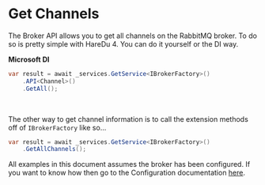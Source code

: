 # Get Channels

The Broker API allows you to get all channels on the RabbitMQ broker. To do so is pretty simple with HareDu 4. You can do it yourself or the DI way.

**Microsoft DI**

```c#
var result = await _services.GetService<IBrokerFactory>()
    .API<Channel>()
    .GetAll();
```
<br>

The other way to get channel information is to call the extension methods off of ```IBrokerFactory``` like so...

```c#
var result = await _services.GetService<IBrokerFactory>()
    .GetAllChannels();
```

All examples in this document assumes the broker has been configured. If you want to know how then go to the Configuration documentation [here](https://github.com/ahives/HareDu3/blob/master/docs/configuration.md).


